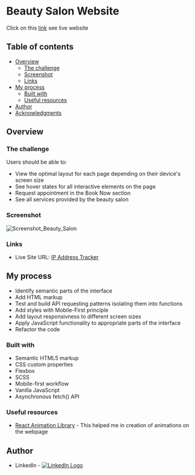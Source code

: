 # Beauty Salon Website

Click on this [link](https://ynv-beauty.netlify.app/) see live website 

## Table of contents

- [Overview](#overview)
  - [The challenge](#the-challenge)
  - [Screenshot](#screenshot)
  - [Links](#links)
- [My process](#my-process)
  - [Built with](#built-with)
  - [Useful resources](#useful-resources)
- [Author](#author)
- [Acknowledgments](#acknowledgments)

## Overview

### The challenge

Users should be able to:

- View the optimal layout for each page depending on their device's screen size
- See hover states for all interactive elements on the page
- Request appointment in the Book Now section
- See all services provided by the beauty salon

### Screenshot

![Screenshot_Beauty_Salon](https://github.com/VFTHV/ynv-beauty/assets/101958139/51b8e0ae-33e0-4c94-8ef1-c74289297833)

### Links

- Live Site URL: [IP Address Tracker](https://ynv-beauty.netlify.app/)

## My process

- Identify semantic parts of the interface
- Add HTML markup
- Test and build API requesting patterns isolating them into functions
- Add styles with Mobile-First principle
- Add layout responsivness to different screen sizes
- Apply JavaScript functionality to appropriate parts of the interface
- Refactor the code

### Built with

- Semantic HTML5 markup
- CSS custom properties
- Flexbox
- SCSS
- Mobile-first workflow
- Vanilla JavaScript
- Asynchronous fetch() API

### Useful resources

- [React Animation Library](https://www.framer.com/motion/) - This helped me in creation of animations on the webpage

## Author

- LinkedIn - <a href="https://www.linkedin.com/in/vadim-f/">![LinkedIn Logo](https://user-images.githubusercontent.com/101958139/189750228-d0c111e2-6d7f-4fe7-8bb2-dbc13b28991e.png "LinkedIn")
</a>
